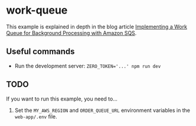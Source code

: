 # work-queue

This example is explained in depth in the blog article [Implementing a Work Queue for Background Processing with Amazon SQS](https://www.tryzero.com/blog/implementing-a-work-queue-for-background-processing-with-amazon-sqs).

## Useful commands

- Run the development server: `ZERO_TOKEN='...' npm run dev`

## TODO

If you want to run this example, you need to...

1. Set the `MY_AWS_REGION` and `ORDER_QUEUE_URL` environment variables in the `web-app/.env` file.
